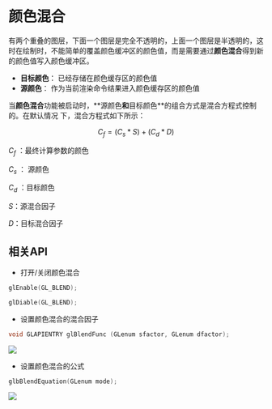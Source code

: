 #  颜色混合

有两个重叠的图层，下面一个图层是完全不透明的，上面一个图层是半透明的，这时在绘制时，不能简单的覆盖颜色缓冲区的颜色值，而是需要通过**颜色混合**得到新的颜色值写入颜色缓冲区。

- **目标颜色**： 已经存储在颜⾊缓存区的颜⾊值
- **源颜色**： 作为当前渲染命令结果进⼊颜⾊缓存区的颜⾊值

当**颜色混合**功能被启动时，**源颜⾊**和**⽬标颜⾊**的组合⽅式是混合⽅程式控制的。在默认情况
下，混合⽅程式如下所示：

$$
C_f = (C_s * S) + (C_d * D)
$$

$C_f$ ：最终计算参数的颜⾊

$C_s$ ： 源颜⾊

$C_d$ ：⽬标颜⾊

$S$：源混合因⼦

$D$：⽬标混合因⼦ 


## 相关API 

- 打开/关闭颜色混合
  
```c++
glEnable(GL_BLEND);

glDiable(GL_BLEND);
```

- 设置颜色混合的混合因子

```c++
void GLAPIENTRY glBlendFunc (GLenum sfactor, GLenum dfactor);
```
![](https://pic.existorlive.cn/%E6%88%AA%E5%B1%8F2021-02-06%20%E4%B8%8B%E5%8D%884.08.53.png)

- 设置颜色混合的公式

```c++
glbBlendEquation(GLenum mode);
```

![](https://pic.existorlive.cn/%E6%88%AA%E5%B1%8F2021-02-06%20%E4%B8%8B%E5%8D%884.09.12.png)